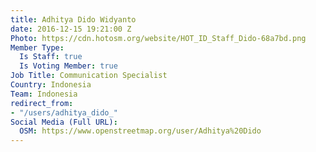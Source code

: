 ```yaml
---
title: Adhitya Dido Widyanto
date: 2016-12-15 19:21:00 Z
Photo: https://cdn.hotosm.org/website/HOT_ID_Staff_Dido-68a7bd.png
Member Type:
  Is Staff: true
  Is Voting Member: true
Job Title: Communication Specialist
Country: Indonesia
Team: Indonesia
redirect_from:
- "/users/adhitya_dido_"
Social Media (Full URL):
  OSM: https://www.openstreetmap.org/user/Adhitya%20Dido
---
```


